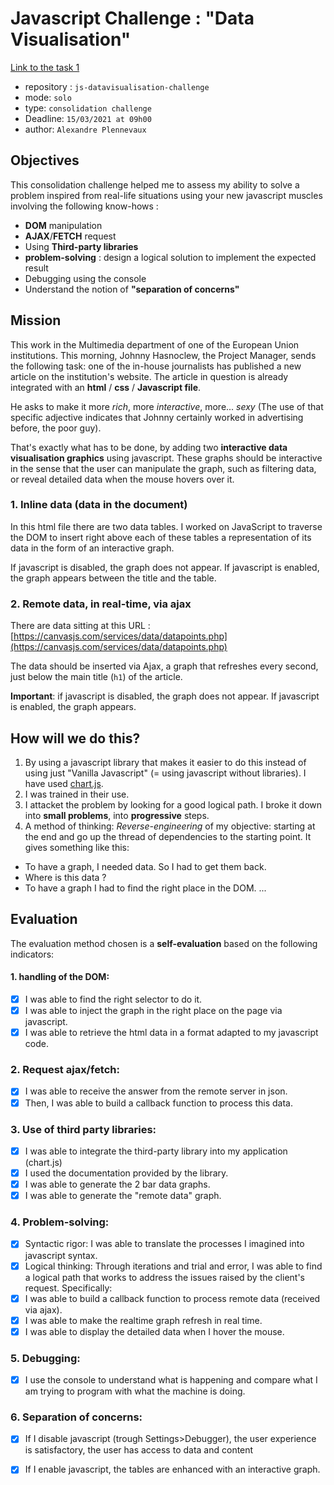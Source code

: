 #  Javascript Challenge : "Data Visualisation"


[Link to the task 1](https://yuliya-becode.github.io/js-datavisualisation-challenge/index.html)

- repository : `js-datavisualisation-challenge`  
- mode: `solo`  
- type: `consolidation challenge`  
- Deadline: `15/03/2021 at 09h00`  
- author: `Alexandre Plennevaux`  

## Objectives
This consolidation challenge helped me to assess my ability to solve a problem inspired from real-life situations using your new javascript muscles involving the following know-hows :

- **DOM** manipulation
- **AJAX**/**FETCH** request
- Using **Third-party libraries**
- **problem-solving** : design a logical solution to implement the expected result
- Debugging using the console
- Understand the notion of **"separation of concerns"**



## Mission

This work in the Multimedia department of one of the European Union institutions. This morning, Johnny Hasnoclew, the Project Manager, sends the following task: one of the in-house journalists has published a new article on the institution's website. The article in question is already integrated with an **html** / **css** / **Javascript file**.

He asks to make it more *rich*, more *interactive*, more... *sexy* (The use of that specific adjective indicates that Johnny certainly worked in advertising before, the poor guy).

That's exactly what has to be done, by adding two **interactive data visualisation graphics** using javascript.  These graphs should be interactive in the sense that the user can manipulate the graph, such as filtering data, or reveal detailed data when the mouse hovers over it. 

### 1. Inline data (data in the document)
In this html file there are two data tables. I worked on JavaScript to traverse the DOM to insert right above each of these tables a representation of its data in the form of an interactive graph.

If javascript is disabled, the graph does not appear. If javascript is enabled, the graph appears between the title and the table.

### 2. Remote data, in real-time, via ajax
There are data sitting at this URL :  [https://canvasjs.com/services/data/datapoints.php](https://canvasjs.com/services/data/datapoints.php)

The data should be inserted via Ajax, a graph that refreshes every second, just below the main title (`h1`) of the article.



**Important**: if javascript is disabled, the graph does not appear. If javascript is enabled, the graph appears.


## How will we do this?

1. By using  a javascript library that makes it easier to do this instead of using just "Vanilla Javascript" (= using javascript without libraries).
I have used [chart.js](https://www.chartjs.org/).
2. I was trained in their use.
3. I attacket the problem by looking for a good logical path. I broke it down into **small problems**, into **progressive** steps. 
4. A method of thinking: *Reverse-engineering* of my objective: starting at the end and go up the thread of dependencies to the starting point. It gives something like this:

- To have a graph, I needed data. So I had to get them back.  
- Where is this data ?   
- To have a graph I had to find the right place in the DOM. 
...  

## Evaluation
The evaluation method chosen is a **self-evaluation** based on the following indicators:

#### 1. handling of the DOM:
- [X] I was able to find the right selector to do it.
- [X] I was able to inject the graph in the right place on the page via javascript.
- [X] I was able to retrieve the html data in a format adapted to my javascript code.

### 2. Request ajax/fetch:
- [X] I was able to receive the answer from the remote server in json.
- [X] Then, I was able to build a callback function to process this data.

### 3. Use of **third party libraries**:
- [X] I was able to integrate the third-party library into my application (chart.js)
- [X] I used the documentation provided by the library.
- [X] I was able to generate the 2 bar data graphs.
- [X] I was able to generate the "remote data" graph.

### 4. Problem-solving:
- [X] Syntactic rigor: I was able to translate the processes I imagined into javascript syntax.
- [X] Logical thinking: Through iterations and trial and error, I was able to find a logical path that works to address the issues raised by the client's request. Specifically:
- [X]  I was able to build a callback function to process remote data (received via ajax).
- [X]  I was able to make the realtime graph refresh in real time.
- [X]  I was able to display the detailed data when I hover the mouse.

### 5. Debugging:
- [X]  I use the console to understand what is happening and compare what I am trying to program with what the machine is doing.

### 6. Separation of concerns:
- [X]  If I disable javascript (trough Settings>Debugger), the user experience is satisfactory, the user has access to data and content
- [X]  If I enable javascript, the tables are enhanced with an interactive graph.


